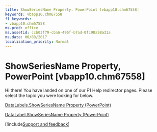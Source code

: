 ```yaml
---
title: ShowSeriesName Property, PowerPoint [vbapp10.chm67558]
keywords: vbapp10.chm67558
f1_keywords:
- vbapp10.chm67558
ms.prod: office
ms.assetid: ccb03f79-cba6-495f-b7ad-0fc90a58a31a
ms.date: 06/08/2017
localization_priority: Normal
---
```



# ShowSeriesName Property, PowerPoint [vbapp10.chm67558]

Hi there! You have landed on one of our F1 Help redirector pages. Please select the topic you were looking for below.

[DataLabels.ShowSeriesName Property (PowerPoint)](https://msdn.microsoft.com/library/fa069801-8725-786d-6a45-f38bf5aeb61c%28Office.15%29.aspx)

[DataLabel.ShowSeriesName Property (PowerPoint)](https://msdn.microsoft.com/library/5d6eac40-c951-763d-7b1d-f7e69ea88407%28Office.15%29.aspx)

[!include[Support and feedback](~/includes/feedback-boilerplate.md)]
